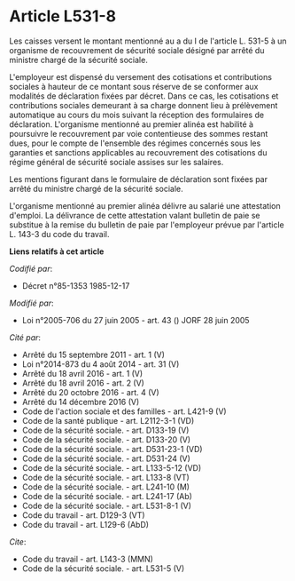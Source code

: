 # Article L531-8

Les caisses versent le montant mentionné au a du I de l'article L. 531-5 à un organisme de recouvrement de sécurité sociale
désigné par arrêté du ministre chargé de la sécurité sociale.

L'employeur est dispensé du versement des cotisations et contributions sociales à hauteur de ce montant sous réserve de se
conformer aux modalités de déclaration fixées par décret. Dans ce cas, les cotisations et contributions sociales demeurant à
sa charge donnent lieu à prélèvement automatique au cours du mois suivant la réception des formulaires de déclaration.
L'organisme mentionné au premier alinéa est habilité à poursuivre le recouvrement par voie contentieuse des sommes restant
dues, pour le compte de l'ensemble des régimes concernés sous les garanties et sanctions applicables au recouvrement des
cotisations du régime général de sécurité sociale assises sur les salaires.

Les mentions figurant dans le formulaire de déclaration sont fixées par arrêté du ministre chargé de la sécurité sociale.

L'organisme mentionné au premier alinéa délivre au salarié une attestation d'emploi. La délivrance de cette attestation
valant bulletin de paie se substitue à la remise du bulletin de paie par l'employeur prévue par l'article L. 143-3 du code du
travail.

**Liens relatifs à cet article**

_Codifié par_:

  - Décret n°85-1353 1985-12-17

_Modifié par_:

  - Loi n°2005-706 du 27 juin 2005 - art. 43 () JORF 28 juin 2005

_Cité par_:

  - Arrêté du 15 septembre 2011 - art. 1 (V)
  - Loi n°2014-873 du 4 août 2014 - art. 31 (V)
  - Arrêté du 18 avril 2016 - art. 1 (V)
  - Arrêté du 18 avril 2016 - art. 2 (V)
  - Arrêté du 20 octobre 2016 - art. 4 (V)
  - Arrêté du 14 décembre 2016 (V)
  - Code de l'action sociale et des familles - art. L421-9 (V)
  - Code de la santé publique - art. L2112-3-1 (VD)
  - Code de la sécurité sociale. - art. D133-19 (V)
  - Code de la sécurité sociale. - art. D133-20 (V)
  - Code de la sécurité sociale. - art. D531-23-1 (VD)
  - Code de la sécurité sociale. - art. D531-24 (V)
  - Code de la sécurité sociale. - art. L133-5-12 (VD)
  - Code de la sécurité sociale. - art. L133-8 (VT)
  - Code de la sécurité sociale. - art. L241-10 (M)
  - Code de la sécurité sociale. - art. L241-17 (Ab)
  - Code de la sécurité sociale. - art. L531-8-1 (V)
  - Code du travail - art. D129-3 (VT)
  - Code du travail - art. L129-6 (AbD)

_Cite_:

  - Code du travail - art. L143-3 (MMN)
  - Code de la sécurité sociale. - art. L531-5 (V)
